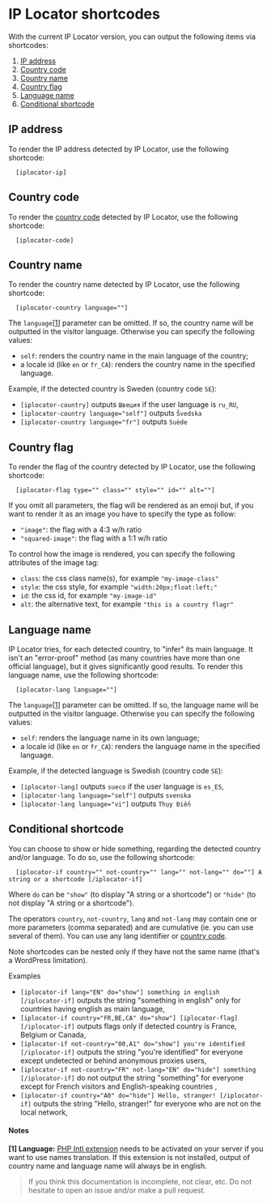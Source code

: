 # IP Locator shortcodes
With the current IP Locator version, you can output the following items via shortcodes:

1. [IP address](#ip-address)
2. [Country code](#country-code)
3. [Country name](#country-name)
4. [Country flag](#country-flag)
5. [Language name](#language-name)
6. [Conditional shortcode](#conditional-shortcode)

## IP address
To render the IP address detected by IP Locator, use the following shortcode:
```
  [iplocator-ip]
```

## Country code
To render the [country code](/COUNTRYCODES.md) detected by IP Locator, use the following shortcode:
```
  [iplocator-code]
```

## Country name
To render the country name detected by IP Locator, use the following shortcode:
```
  [iplocator-country language=""]
```
The `language`[[1](#notes)] parameter can be omitted. If so, the country name will be outputted in the visitor language. Otherwise you can specify the following values:
- `self`: renders the country name in the main language of the country;
- a locale id (like `en` or `fr_CA`): renders the country name in the specified language.

Example, if the detected country is Sweden (country code `SE`):

- `[iplocator-country]` outputs `Швеция` if the user language is `ru_RU`, 
- `[iplocator-country language="self"]` outputs `Švedska` 
- `[iplocator-country language="fr"]` outputs `Suède`

## Country flag
To render the flag of the country detected by IP Locator, use the following shortcode:
```
  [iplocator-flag type="" class="" style="" id="" alt=""]
```
If you omit all parameters, the flag will be rendered as an emoji but, if you want to render it as an image you have to specify the type as follow:
- `"image"`: the flag with a 4:3 w/h ratio
- `"squared-image"`: the flag with a 1:1 w/h ratio

To control how the image is rendered, you can specify the following attributes of the image tag:
- `class`: the css class name(s), for example `"my-image-class"`
- `style`: the css style, for example `"width:20px;float:left;"`
- `id`: the css id, for example `"my-image-id"`
- `alt`: the alternative text, for example `"this is a country flagr"`

## Language name
IP Locator tries, for each detected country, to "infer" its main language. It isn't an "error-proof" method (as many countries have more than one official language), but it gives significantly good results. To render this language name, use the following shortcode:
```
  [iplocator-lang language=""]
```
The `language`[[1](#notes)] parameter can be omitted. If so, the language name will be outputted in the visitor language. Otherwise you can specify the following values:
- `self`: renders the language name in its own language;
- a locale id (like `en` or `fr_CA`): renders the language name in the specified language.

Example, if the detected language is Swedish (country code `SE`):

- `[iplocator-lang]` outputs `sueco` if the user language is `es_ES`, 
- `[iplocator-lang language="self"]` outputs `svenska` 
- `[iplocator-lang language="vi"]` outputs `Thụy Điển`

## Conditional shortcode
You can choose to show or hide something, regarding the detected country and/or language. To do so, use the following shortcode:
```
  [iplocator-if country="" not-country="" lang="" not-lang="" do=""] A string or a shortcode [/iplocator-if]
```
Where `do` can be `"show"` (to display "A string or a shortcode") or `"hide"` (to not display "A string or a shortcode").

The operators `country`, `not-country`, `lang` and `not-lang` may contain one or more parameters (comma separated) and are cumulative (ie. you can use several of them). You can use any lang identifier or [country code](/COUNTRYCODES.md).

Note shortcodes can be nested only if they have not the same name (that's a WordPress limitation).

Examples
- `[iplocator-if lang="EN" do="show"] something in english [/iplocator-if]` outputs the string "something in english" only for countries having english as main language, 
- `[iplocator-if country="FR,BE,CA" do="show"] [iplocator-flag] [/iplocator-if]` outputs flags only if detected country is France, Belgium or Canada, 
- `[iplocator-if not-country="00,A1" do="show"] you're identified [/iplocator-if]` outputs the string "you're identified" for everyone except undetected or behind anonymous proxies users,
- `[iplocator-if not-country="FR" not-lang="EN" do="hide"] something [/iplocator-if]` do not output the string "something" for everyone except for French visitors and English-speaking countries ,
- `[iplocator-if country="A0" do="hide"] Hello, stranger! [/iplocator-if]` outputs the string "Hello, stranger!" for everyone who are not on the local network, 

#### Notes
__[1] Language:__ [PHP Intl extension](https://www.php.net/manual/en/intro.intl.php) needs to be activated on your server if you want to use names translation. If this extension is not installed, output of country name and language name will always be in english.

> If you think this documentation is incomplete, not clear, etc. Do not hesitate to open an issue and/or make a pull request.
